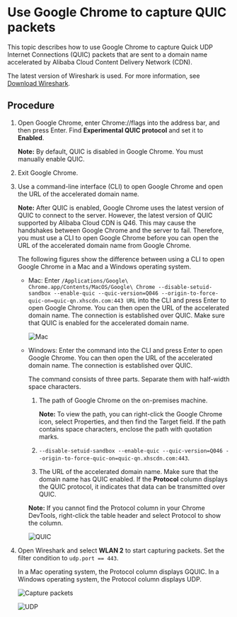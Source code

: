 # Use Google Chrome to capture QUIC packets

This topic describes how to use Google Chrome to capture Quick UDP Internet Connections \(QUIC\) packets that are sent to a domain name accelerated by Alibaba Cloud Content Delivery Network \(CDN\).

The latest version of Wireshark is used. For more information, see [Download Wireshark](https://www.wireshark.org/#download).

## Procedure

1.  Open Google Chrome, enter Chrome://flags into the address bar, and then press Enter. Find **Experimental QUIC protocol** and set it to **Enabled**.

    **Note:** By default, QUIC is disabled in Google Chrome. You must manually enable QUIC.

2.  Exit Google Chrome.

3.  Use a command-line interface \(CLI\) to open Google Chrome and open the URL of the accelerated domain name.

    **Note:** After QUIC is enabled, Google Chrome uses the latest version of QUIC to connect to the server. However, the latest version of QUIC supported by Alibaba Cloud CDN is Q46. This may cause the handshakes between Google Chrome and the server to fail. Therefore, you must use a CLI to open Google Chrome before you can open the URL of the accelerated domain name from Google Chrome.

    The following figures show the difference between using a CLI to open Google Chrome in a Mac and a Windows operating system.

    -   Mac: Enter `/Applications/Google\ Chrome.app/Contents/MacOS/Google\ Chrome --disable-setuid-sandbox --enable-quic --quic-version=Q046 --origin-to-force-quic-on=quic-qn.xhscdn.com:443 URL` into the CLI and press Enter to open Google Chrome. You can then open the URL of the accelerated domain name. The connection is established over QUIC. Make sure that QUIC is enabled for the accelerated domain name.

        ![Mac](https://static-aliyun-doc.oss-accelerate.aliyuncs.com/assets/img/en-US/2470083061/p169895.png)

    -   Windows: Enter the command into the CLI and press Enter to open Google Chrome. You can then open the URL of the accelerated domain name. The connection is established over QUIC.

        The command consists of three parts. Separate them with half-width space characters.

        1.  The path of Google Chrome on the on-premises machine.

            **Note:** To view the path, you can right-click the Google Chrome icon, select Properties, and then find the Target field. If the path contains space characters, enclose the path with quotation marks.

        2.  `--disable-setuid-sandbox --enable-quic --quic-version=Q046 --origin-to-force-quic-on=quic-qn.xhscdn.com:443`.
        3.  The URL of the accelerated domain name. Make sure that the domain name has QUIC enabled.
        If the **Protocol** column displays the QUIC protocol, it indicates that data can be transmitted over QUIC.

        **Note:** If you cannot find the Protocol column in your Chrome DevTools, right-click the table header and select Protocol to show the column.

        ![QUIC](https://static-aliyun-doc.oss-accelerate.aliyuncs.com/assets/img/en-US/2470083061/p169761.png)

4.  Open Wireshark and select **WLAN 2** to start capturing packets. Set the filter condition to `udp.port == 443`.

    In a Mac operating system, the Protocol column displays GQUIC. In a Windows operating system, the Protocol column displays UDP.

    ![Capture packets](https://static-aliyun-doc.oss-accelerate.aliyuncs.com/assets/img/en-US/2470083061/p169770.png)

    ![UDP](https://static-aliyun-doc.oss-accelerate.aliyuncs.com/assets/img/en-US/2470083061/p170311.png)


